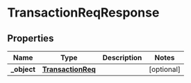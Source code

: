 

# TransactionReqResponse

## Properties

Name | Type | Description | Notes
------------ | ------------- | ------------- | -------------
**_object** | [**TransactionReq**](TransactionReq.md) |  |  [optional]



